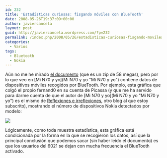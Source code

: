 ```yaml
---
id: 232
title: 'Estadísticas curiosas: fisgando móviles con BlueTooth'
date: 2008-05-26T19:37:09+00:00
author: javiercancela
layout: post
guid: http://javiercancela.wordpress.com/?p=232
permalink: /index.php/2008/05/26/estadisticas-curiosas-fisgando-moviles-con-bluetooth/
categories:
  - Varios
tags:
  - Bluetooth
  - Nokia
---
```

Aún no me he mirado [el documento](http://conference.hitb.org/hitbsecconf2008dubai/materials/D2T1%20-%20Dino%20Covotsos%20-%20Hacking%20the%20Bluetooth%20Stack%20for%20Fun%20Fame%20and%20Mayhem.zip "http://conference.hitb.org/hitbsecconf2008dubai/materials/D2T1%20-%20Dino%20Covotsos%20-%20Hacking%20the%20Bluetooth%20Stack%20for%20Fun%20Fame%20and%20Mayhem.zip") (que es un zip de 58 megas), pero por lo que veo en [Mi N70 y yo](Mi N70 y yo "Mi N70 y yo") contiene datos de dispositivos móviles recogidos por BlueTooth. Por ejemplo, esta gráfica que colgó el propio fernand0 en su cuenta de Picassa (y que me ha servido para darme cuenta de que el autor de [Mi N70 y yo](Mi N70 y yo "Mi N70 y yo") es el mismo de [Reflexiones e irreflexiones](http://fernand0.blogalia.com/ "Reflexiones e irreflexiones"), otro blog al que estoy subscrito), mostrando el número de dispositivos Nokia detectados por modelo:

![](http://lh6.ggpht.com/ftricas/SDreYdZ-aNI/AAAAAAAAANg/gUpUc5f6l2g/nokiaPopularidad.png?imgmax=720)

Lógicamente, como toda muestra estadística, esta gráfica está condicionada por la forma en la que se recogieron los datos, así que la principal conclusión que podemos sacar (sin haber leído el documento) es que los usuarios del 6021 se dejan con mucha frecuencia el BlueTooth activado.